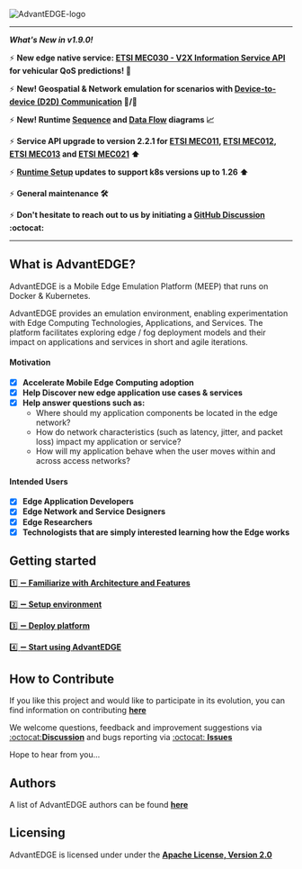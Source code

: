 ![AdvantEDGE-logo](https://github.com/InterDigitalInc/AdvantEDGE/blob/gh-pages/assets/images/AdvantEDGE-logo_Blue-01.png)

------

**_What's New in v1.9.0!_**

:zap: **New edge native service: [ETSI MEC030 - V2X Information Service API](https://interdigitalinc.github.io/AdvantEDGE/docs/overview/edge-services/#v2x-information-service) for vehicular QoS predictions! :car:**

:zap: **New! Geospatial & Network emulation for scenarios with [Device-to-device (D2D) Communication](https://interdigitalinc.github.io/AdvantEDGE/docs/overview/features/gis/#using-d2d-feature) :iphone:/:iphone:**

:zap: **New! Runtime [Sequence](https://interdigitalinc.github.io/AdvantEDGE/docs/usage/gui/exec-view/#sequence-diagram) and [Data Flow](https://interdigitalinc.github.io/AdvantEDGE/docs/usage/gui/exec-view/#data-flow-diagram) diagrams :chart_with_upwards_trend:**

:zap: **Service API upgrade to version 2.2.1 for [ETSI MEC011](https://interdigitalinc.github.io/AdvantEDGE/docs/overview/edge-services/#edge-platform-application-enablement-service), [ETSI MEC012](https://interdigitalinc.github.io/AdvantEDGE/docs/overview/edge-services/#radio-network-information-service), [ETSI MEC013](https://interdigitalinc.github.io/AdvantEDGE/docs/overview/edge-services/#location-service) and [ETSI MEC021](https://interdigitalinc.github.io/AdvantEDGE/docs/overview/edge-services/#application-mobility-service) :arrow_up:**

:zap: **[Runtime Setup](https://interdigitalinc.github.io/AdvantEDGE/docs/setup/env-runtime/) updates to support k8s versions up to 1.26 :arrow_up:**

:zap: **General maintenance :hammer_and_wrench:**

:zap: **Don't hesitate to reach out to us by initiating a [GitHub Discussion](https://github.com/InterDigitalInc/AdvantEDGE/discussions) :octocat:**

------

## What is AdvantEDGE?

AdvantEDGE is a Mobile Edge Emulation Platform (MEEP) that runs on Docker & Kubernetes.

AdvantEDGE provides an emulation environment, enabling experimentation with Edge Computing Technologies, Applications, and Services.  The platform facilitates exploring edge / fog deployment models and their impact on applications and services in short and agile iterations.


#### Motivation

- [x] **Accelerate Mobile Edge Computing adoption**
- [x] **Help Discover new edge application use cases & services**
- [x] **Help answer questions such as:**
  - Where should my application components be located in the edge network?
  - How do network characteristics (such as latency, jitter, and packet loss) impact my application or service?
  - How will my application behave when the user moves within and across access networks?

#### Intended Users

- [x] **Edge Application Developers**
- [x] **Edge Network and Service Designers**
- [x] **Edge Researchers**
- [x] **Technologists that are simply interested learning how the Edge works**

## Getting started

[:one: :heavy_minus_sign: **Familiarize with Architecture and Features**](https://interdigitalinc.github.io/AdvantEDGE/docs/overview/overview-architecture)

[:two: :heavy_minus_sign: **Setup environment**](https://interdigitalinc.github.io/AdvantEDGE/docs/setup/env-hw)

[:three: :heavy_minus_sign: **Deploy platform**](https://interdigitalinc.github.io/AdvantEDGE/docs/platform-mgmt/mgmt-workflow)

[:four: :heavy_minus_sign: **Start using AdvantEDGE**](https://interdigitalinc.github.io/AdvantEDGE/docs/usage/usage-workflow)

## How to Contribute
If you like this project and would like to participate in its evolution, you can find information on contributing [**here**](https://github.com/InterDigitalInc/AdvantEDGE/blob/master/CONTRIBUTING.md)

We welcome questions, feedback and improvement suggestions via [:octocat:**Discussion**](https://github.com/InterDigitalInc/AdvantEDGE/discussions) and bugs reporting via [:octocat: **Issues**](https://github.com/InterDigitalInc/AdvantEDGE/issues)

Hope to hear from you...

## Authors
A list of AdvantEDGE authors can be found [**here**](https://github.com/InterDigitalInc/AdvantEDGE/blob/master/AUTHORS)

## Licensing

AdvantEDGE is licensed under under the [**Apache License, Version 2.0**](https://github.com/InterDigitalInc/AdvantEDGE/blob/master/LICENSE)
